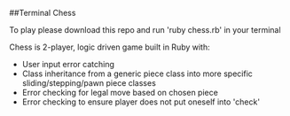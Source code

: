 ##Terminal Chess

To play please download this repo and run 'ruby chess.rb' in your terminal

Chess is 2-player, logic driven game built in Ruby with:
* User input error catching
* Class inheritance from a generic piece class into more specific sliding/stepping/pawn piece classes
* Error checking for legal move based on chosen piece
* Error checking to ensure player does not put oneself into 'check'

